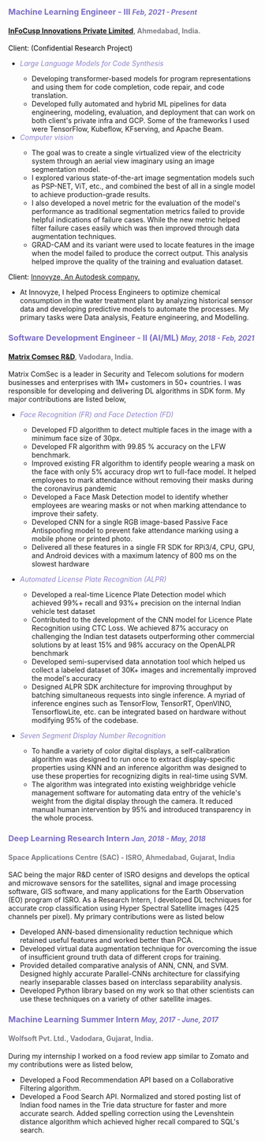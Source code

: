 <!-- infocusp -->
<h3>
    <span style="color: #7c6ec4; font-weight: bold;">
        Machine Learning Engineer - III
    </span>
    <span style="color: #7c6ec4; font-weight: light; font-style:italic; font-size:14px">
        Feb, 2021 - Present
    </span> 
</h3>
<h4>
    <span style="color: #7e7e87">
        <a href="https://www.infocusp.com/">InFoCusp Innovations Private Limited</a>, Ahmedabad, India.
    </span>
</h4>
<span style="color: #000000">
    Client: (Confidential Research Project) 
</span>
<ul>
  <li><span style="color: #8f85cd; font-style: italic;">Large Language Models for Code Synthesis</span></li>
   <ul>
    <li>Developing transformer-based models for program representations and using them for code completion, code repair, and code translation.</li>
    <li>Developed fully automated and hybrid ML pipelines for data engineering, modeling, evaluation, and deployment that can work on both client's private infra and GCP. Some of the frameworks I used were TensorFlow, Kubeflow, KFserving, and Apache Beam.</li>
   </ul>
  <li><span style="color: #8f85cd; font-style: italic;">Computer vision</span></li>
    <ul>
      <li>The goal was to create a single virtualized view of the electricity system through an aerial view imaginary using an image segmentation model.</li> 
      <li>I explored various state-of-the-art image segmentation models such as PSP-NET, ViT, etc., and combined the best of all in a single model to achieve production-grade results.</li>
      <li>I also developed a novel metric for the evaluation of the model's performance as traditional segmentation metrics failed to provide helpful indications of failure cases. While the new metric helped filter failure cases easily which was then improved through data augmentation techniques.</li>
      <li>GRAD-CAM and its variant were used to locate features in the image when the model failed to produce the correct output. This analysis helped improve the quality of the training and evaluation dataset.</li>
    </ul>
</ul>
<span style="color: #000000">
    Client: <a href="https://www.innovyze.com/en-us">Innovyze, An Autodesk company.</a>
</span>
<ul>
  <li> At Innovyze, I helped Process Engineers to optimize chemical consumption in the water treatment plant by analyzing historical sensor data and developing predictive models to automate the processes. My primary tasks were Data analysis, Feature engineering, and Modelling.</li>
</ul>

<!-- matrix comsec -->
<h3>
    <span style="color: #7c6ec4; font-weight: bold;">
        Software Development Engineer - II (AI/ML)
    </span>
    <span style="color: #7c6ec4; font-weight: light; font-style:italic; font-size:14px">
        May, 2018 - Feb, 2021
    </span> 
</h3>
<h4>
    <span style="color: #7e7e87">
        <a href="https://www.matrixcomsec.com/">Matrix Comsec R&D</a>, Vadodara, India.
    </span>
</h4>
Matrix ComSec is a leader in Security and Telecom solutions for modern businesses and enterprises with 1M+ customers in 50+ countries. I was responsible for developing and delivering DL algorithms in SDK form. My major contributions are listed below,
<ul>
  <li><span style="color: #8f85cd; font-style: italic;">Face Recognition (FR) and Face Detection (FD)</span></li>
    <ul>
      <li>Developed FD algorithm to detect multiple faces in the image with a minimum face size of 30px.</li> 
      <li>Developed FR algorithm with 99.85 % accuracy on the LFW benchmark.</li>
      <li>Improved existing FR algorithm to identify people wearing a mask on the face with only 5% accuracy drop wrt to full-face model. It helped employees to mark attendance without removing their masks during the coronavirus pandemic</li>
      <li>Developed a Face Mask Detection model to identify whether employees are wearing masks or not when marking attendance to improve their safety.</li>
      <li>Developed CNN for a single RGB image-based Passive Face Antispoofing model to prevent fake attendance marking using a mobile phone or printed photo.</li>
      <li>Delivered all these features in a single FR SDK for RPi3/4, CPU, GPU, and Android devices with a maximum latency of 800 ms on the slowest hardware</li>
    </ul>
  </li>
</ul>
<ul>
  <li><span style="color: #8f85cd; font-style: italic;">Automated License Plate Recognition (ALPR)</span></li>
    <ul>
      <li>Developed a real-time Licence Plate Detection model which achieved 99%+ recall and 93%+ precision on the internal Indian vehicle test dataset</li>
      <li>Contributed to the development of the CNN model for Licence Plate Recognition using CTC Loss. We achieved 87% accuracy on challenging the Indian test datasets outperforming other commercial solutions by at least 15% and 98% accuracy on the OpenALPR benchmark</li>
      <li>Developed semi-supervised data annotation tool which helped us collect a labeled dataset of 30K+ images and incrementally improved the model's accuracy</li>
      <li>Designed ALPR SDK architecture for improving throughput by batching simultaneous requests into single inference. A myriad of inference engines such as TensorFlow, TensorRT, OpenVINO, TensorflowLite, etc. can be integrated based on hardware without modifying 95% of the codebase.</li>
    </ul>
  </li>
</ul>
<ul>
  <li><span style="color: #8f85cd; font-style: italic;">Seven Segment Display Number Recognition</span></li>
    <ul>
      <li>To handle a variety of color digital displays, a self-calibration algorithm was designed to run once to extract display-specific properties using KNN and an inference algorithm was designed to use these properties for recognizing digits in real-time using SVM.</li>
      <li>The algorithm was integrated into existing weighbridge vehicle management software for automating data entry of the vehicle's weight from the digital display through the camera. It reduced manual human intervention by 95% and introduced transparency in the whole process.</li>
    </ul>
  </li>
</ul>

<!-- isro -->
<h3>
    <span style="color: #7c6ec4; font-weight: bold;">
        Deep Learning Research Intern
    </span>
    <span style="color: #7c6ec4; font-weight: light; font-style:italic; font-size:14px">
        Jan, 2018 - May, 2018
    </span> 
</h3>
<h4>
    <span style="color: #7e7e87">
        Space Applications Centre (SAC) - ISRO, Ahmedabad, Gujarat, India
    </span>
</h4>
SAC being the major R&D center of ISRO designs and develops the optical and microwave sensors for the satellites, signal and image processing software, GIS software, and many applications for the Earth Observation (EO) program of ISRO. As a Research Intern, I developed DL techniques for accurate crop classification using Hyper Spectral Satellite images (425 channels per pixel). My primary contributions were as listed below
<ul>
    <li>Developed ANN-based dimensionality reduction technique which retained useful features and worked better than PCA.</li> 
    <li>Developed virtual data augmentation technique for overcoming the issue of insufficient ground truth data of different crops for training.</li>
    <li>Provided detailed comparative analysis of ANN, CNN, and SVM. Designed highly accurate Parallel-CNNs architecture for classifying nearly inseparable classes based on interclass separability analysis.
    <li>Developed Python library based on my work so that other scientists can use these techniques on a variety of other satellite images.</li>
</ul>

<!-- wolfsoft -->
<h3>
    <span style="color: #7c6ec4; font-weight: bold;">
       Machine Learning Summer Intern
    </span>
    <span style="color: #7c6ec4; font-weight: light; font-style:italic; font-size:14px">
        May, 2017 - June, 2017
    </span> 
</h3>
<h4>
    <span style="color: #7e7e87">
        Wolfsoft Pvt. Ltd., Vadodara, Gujarat, India.
    </span>
</h4>
During my internship I worked on a food review app similar to Zomato and my contributions were as listed below,
<ul>
    <li>Developed a Food Recommendation API based on a Collaborative Filtering algorithm.</li> 
    <li>Developed a Food Search API. Normalized and stored posting list of Indian food names in the Trie data structure for faster and more accurate search. Added spelling correction using the Levenshtein distance algorithm which achieved higher recall compared to SQL's search.</li>
</ul>